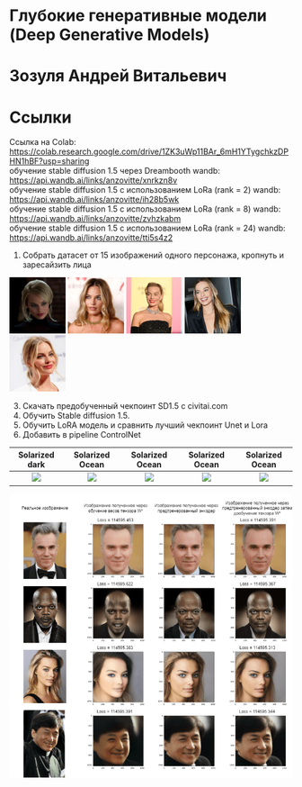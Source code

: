 # Глубокие генеративные модели (Deep Generative Models)  
# Зозуля Андрей Витальевич  

# Ссылки   
Ссылка на Colab: https://colab.research.google.com/drive/1ZK3uWp11BAr_6mH1YTygchkzDPHN1hBF?usp=sharing  
обучение stable diffusion 1.5 через Dreambooth wandb: https://api.wandb.ai/links/anzovitte/xnrkzn8v  
обучение stable diffusion 1.5 с использованием LoRa (rank = 2) wandb: https://api.wandb.ai/links/anzovitte/ih28b5wk  
обучение stable diffusion 1.5 с использованием LoRa (rank = 8) wandb: https://api.wandb.ai/links/anzovitte/zvhzkabm  
обучение stable diffusion 1.5 с использованием LoRa (rank = 24) wandb: https://api.wandb.ai/links/anzovitte/tti5s4z2  

1. Собрать датасет от 15 изображений одного персонажа, кропнуть и заресайзить лица

<p float="left">
  <img src="https://github.com/Anzovi/GAN_Course/blob/homework_4/instance%20images/3_c66971e5.jpg" width="100" />
  <img src="https://github.com/Anzovi/GAN_Course/blob/homework_4/instance%20images/GettyImages.jpg" width="100" /> 
  <img src="https://github.com/Anzovi/GAN_Course/blob/homework_4/instance%20images/Margot-Robbi.jpg" width="100" />
  <img src="https://github.com/Anzovi/GAN_Course/blob/homework_4/instance%20images/Margot-Robbie.jpg" width="100" />
  <img src="https://github.com/Anzovi/GAN_Course/blob/homework_4/instance%20images/sd-aspect-1482916032-margotrobbiewhite.jpg" width="100" />
</p>

3. Скачать предобученный чекпоинт SD1.5 с civitai.com
4. Обучить Stable diffusion 1.5.
5. Обучить LoRA модель и сравнить лучший чекпоинт Unet и Lora
6. Добавить в pipeline ControlNet

Solarized dark        |  Solarized Ocean  |  Solarized Ocean |  Solarized Ocean |  Solarized Ocean 
:-------------------------:|:-------------------------:|:-------------------------:|:-------------------------:|:-------------------------:
![](https://...Dark.png)  |  ![](https://...Ocean.png)  |  ![](https://...Ocean.png) |  ![](https://...Ocean.png) |  ![](https://...Ocean.png)


![alt text](https://github.com/Anzovi/GAN_Course/blob/homework_3/imgs/StyleGAN_Preporations.png)
